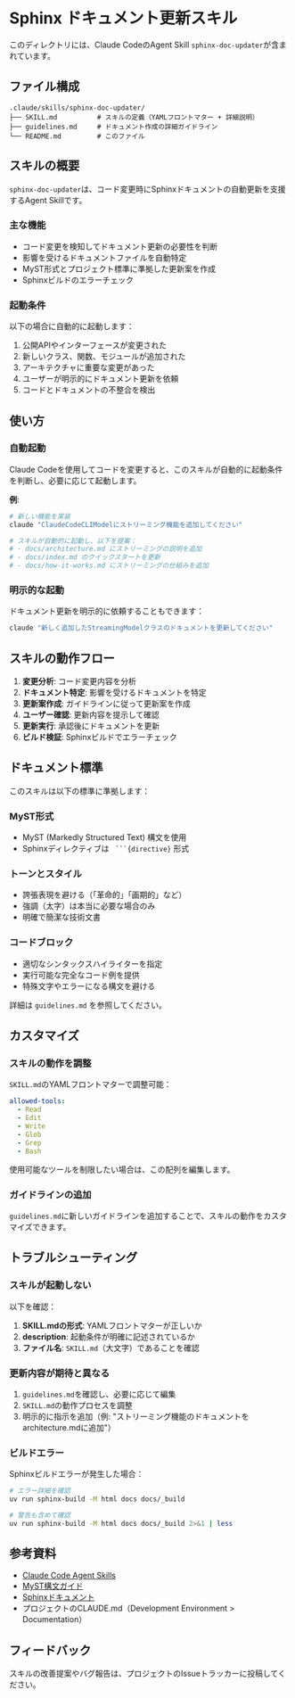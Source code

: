 # Sphinx ドキュメント更新スキル

このディレクトリには、Claude CodeのAgent Skill `sphinx-doc-updater`が含まれています。

## ファイル構成

```
.claude/skills/sphinx-doc-updater/
├── SKILL.md          # スキルの定義（YAMLフロントマター + 詳細説明）
├── guidelines.md     # ドキュメント作成の詳細ガイドライン
└── README.md         # このファイル
```

## スキルの概要

`sphinx-doc-updater`は、コード変更時にSphinxドキュメントの自動更新を支援するAgent Skillです。

### 主な機能

- コード変更を検知してドキュメント更新の必要性を判断
- 影響を受けるドキュメントファイルを自動特定
- MyST形式とプロジェクト標準に準拠した更新案を作成
- Sphinxビルドのエラーチェック

### 起動条件

以下の場合に自動的に起動します：

1. 公開APIやインターフェースが変更された
2. 新しいクラス、関数、モジュールが追加された
3. アーキテクチャに重要な変更があった
4. ユーザーが明示的にドキュメント更新を依頼
5. コードとドキュメントの不整合を検出

## 使い方

### 自動起動

Claude Codeを使用してコードを変更すると、このスキルが自動的に起動条件を判断し、必要に応じて起動します。

**例**:
```bash
# 新しい機能を実装
claude "ClaudeCodeCLIModelにストリーミング機能を追加してください"

# スキルが自動的に起動し、以下を提案：
# - docs/architecture.md にストリーミングの説明を追加
# - docs/index.md のクイックスタートを更新
# - docs/how-it-works.md にストリーミングの仕組みを追加
```

### 明示的な起動

ドキュメント更新を明示的に依頼することもできます：

```bash
claude "新しく追加したStreamingModelクラスのドキュメントを更新してください"
```

## スキルの動作フロー

1. **変更分析**: コード変更内容を分析
2. **ドキュメント特定**: 影響を受けるドキュメントを特定
3. **更新案作成**: ガイドラインに従って更新案を作成
4. **ユーザー確認**: 更新内容を提示して確認
5. **更新実行**: 承認後にドキュメントを更新
6. **ビルド検証**: Sphinxビルドでエラーチェック

## ドキュメント標準

このスキルは以下の標準に準拠します：

### MyST形式
- MyST (Markedly Structured Text) 構文を使用
- Sphinxディレクティブは ` ```{directive}` 形式

### トーンとスタイル
- 誇張表現を避ける（「革命的」「画期的」など）
- 強調（太字）は本当に必要な場合のみ
- 明確で簡潔な技術文書

### コードブロック
- 適切なシンタックスハイライターを指定
- 実行可能な完全なコード例を提供
- 特殊文字やエラーになる構文を避ける

詳細は `guidelines.md` を参照してください。

## カスタマイズ

### スキルの動作を調整

`SKILL.md`のYAMLフロントマターで調整可能：

```yaml
allowed-tools:
  - Read
  - Edit
  - Write
  - Glob
  - Grep
  - Bash
```

使用可能なツールを制限したい場合は、この配列を編集します。

### ガイドラインの追加

`guidelines.md`に新しいガイドラインを追加することで、スキルの動作をカスタマイズできます。

## トラブルシューティング

### スキルが起動しない

以下を確認：

1. **SKILL.mdの形式**: YAMLフロントマターが正しいか
2. **description**: 起動条件が明確に記述されているか
3. **ファイル名**: `SKILL.md`（大文字）であることを確認

### 更新内容が期待と異なる

1. `guidelines.md`を確認し、必要に応じて編集
2. `SKILL.md`の動作プロセスを調整
3. 明示的に指示を追加（例: "ストリーミング機能のドキュメントをarchitecture.mdに追加"）

### ビルドエラー

Sphinxビルドエラーが発生した場合：

```bash
# エラー詳細を確認
uv run sphinx-build -M html docs docs/_build

# 警告も含めて確認
uv run sphinx-build -M html docs docs/_build 2>&1 | less
```

## 参考資料

- [Claude Code Agent Skills](https://docs.claude.com/en/docs/claude-code/skills)
- [MyST構文ガイド](https://mystmd.org/guide)
- [Sphinxドキュメント](https://www.sphinx-doc.org/)
- プロジェクトのCLAUDE.md（Development Environment > Documentation）

## フィードバック

スキルの改善提案やバグ報告は、プロジェクトのIssueトラッカーに投稿してください。
